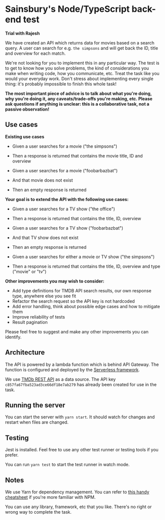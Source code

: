 # Sainsbury's Node/TypeScript back-end test

**Trial with Rajesh**

We have created an API which returns data for movies based on a search query. A user can search for e.g. `the simpsons`
and will get back the ID, title and overview for each match.

We're not looking for you to implement this in any particular way. The test is to get to know how you solve problems,
the kind of considerations you make when writing code, how you communicate, etc. Treat the task like you would your
everyday work. Don't stress about implementing every single thing: it's probably impossible to finish this whole task!

**The most important piece of advice is to talk about what you're doing, why you're doing it, any caveats/trade-offs
you're making, etc. Please ask questions if anything is unclear: this is a collaborative task, not a passive
observation!**

## Use cases

**Existing use cases**

- Given a user searches for a movie ("the simpsons")
- Then a response is returned that contains the movie title, ID and overview


- Given a user searches for a movie ("foobarbazbat")
- And that movie does not exist
- Then an empty response is returned

**Your goal is to extend the API with the following use cases:**

- Given a user searches for a TV show ("the office")
- Then a response is returned that contains the title, ID, overview


- Given a user searches for a TV show ("foobarbazbat")
- And that TV show does not exist
- Then an empty response is returned


- Given a user searches for either a movie or TV show ("the simpsons")
- Then a response is returned that contains the title, ID, overview and type ("movie" or "tv")

**Other improvements you may wish to consider:**

- Add type definitions for TMDB API search results, our own response type, anywhere else you see fit
- Refactor the search request so the API key is not hardcoded
- Add error handling, think about possible edge cases and how to mitigate them
- Improve reliability of tests
- Result pagination

Please feel free to suggest and make any other improvements you can identify.

## Architecture

The API is powered by a lambda function which is behind API Gateway. The function is configured and deployed by the
[Serverless framework](https://www.serverless.com/framework/docs).

We use [TMDb REST API](https://developers.themoviedb.org/3) as a data source. The API key
`c857fa67fba523ad3ce66df18e7ab279` has already been created for use in the task.

## Running the server

You can start the server with `yarn start`. It should watch for changes and restart when files are changed.

## Testing

Jest is installed. Feel free to use any other test runner or testing tools if you prefer.

You can run `yarn test` to start the test runner in watch mode.

## Notes

We use Yarn for dependency management. You can refer to [this handy cheatsheet](https://devhints.io/yarn) if you're more
familiar with NPM.

You can use any library, framework, etc that you like. There's no right or wrong way to complete the task.
